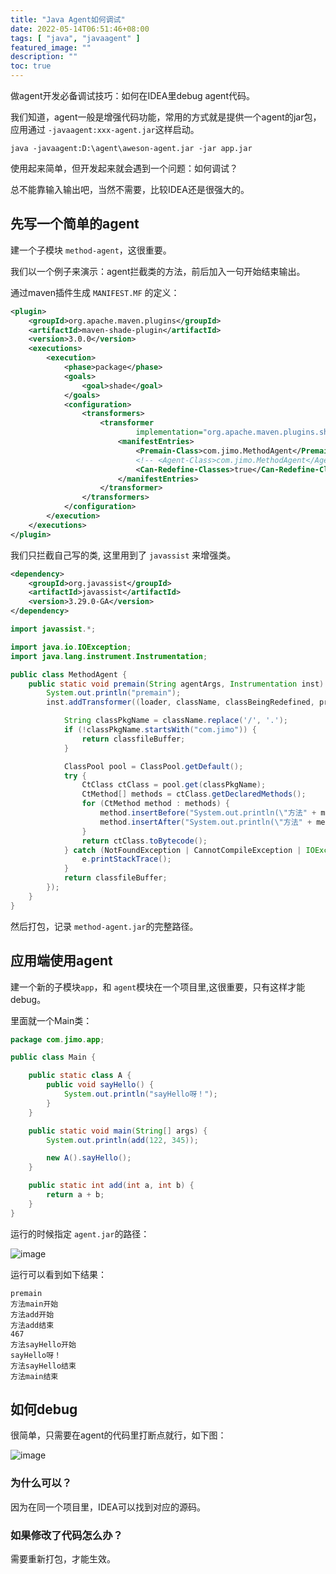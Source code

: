 ```yaml
---
title: "Java Agent如何调试"
date: 2022-05-14T06:51:46+08:00
tags: [ "java", "javaagent" ]
featured_image: ""
description: ""
toc: true
---
```


做agent开发必备调试技巧：如何在IDEA里debug agent代码。

我们知道，agent一般是增强代码功能，常用的方式就是提供一个agent的jar包，应用通过 `-javaagent:xxx-agent.jar`这样启动。

```shell
java -javaagent:D:\agent\aweson-agent.jar -jar app.jar
```

使用起来简单，但开发起来就会遇到一个问题：如何调试？

总不能靠输入输出吧，当然不需要，比较IDEA还是很强大的。

## 先写一个简单的agent

建一个子模块 `method-agent`，这很重要。

我们以一个例子来演示：agent拦截类的方法，前后加入一句开始结束输出。

通过maven插件生成 `MANIFEST.MF` 的定义：

```xml
<plugin>
    <groupId>org.apache.maven.plugins</groupId>
    <artifactId>maven-shade-plugin</artifactId>
    <version>3.0.0</version>
    <executions>
        <execution>
            <phase>package</phase>
            <goals>
                <goal>shade</goal>
            </goals>
            <configuration>
                <transformers>
                    <transformer
                            implementation="org.apache.maven.plugins.shade.resource.ManifestResourceTransformer">
                        <manifestEntries>
                            <Premain-Class>com.jimo.MethodAgent</Premain-Class>
                            <!-- <Agent-Class>com.jimo.MethodAgent</Agent-Class>-->
                            <Can-Redefine-Classes>true</Can-Redefine-Classes>
                        </manifestEntries>
                    </transformer>
                </transformers>
            </configuration>
        </execution>
    </executions>
</plugin>
```

我们只拦截自己写的类, 这里用到了 `javassist` 来增强类。

```xml
<dependency>
    <groupId>org.javassist</groupId>
    <artifactId>javassist</artifactId>
    <version>3.29.0-GA</version>
</dependency>
```

```java
import javassist.*;

import java.io.IOException;
import java.lang.instrument.Instrumentation;

public class MethodAgent {
    public static void premain(String agentArgs, Instrumentation inst) {
        System.out.println("premain");
        inst.addTransformer((loader, className, classBeingRedefined, protectionDomain, classfileBuffer) -> {

            String classPkgName = className.replace('/', '.');
            if (!classPkgName.startsWith("com.jimo")) {
                return classfileBuffer;
            }

            ClassPool pool = ClassPool.getDefault();
            try {
                CtClass ctClass = pool.get(classPkgName);
                CtMethod[] methods = ctClass.getDeclaredMethods();
                for (CtMethod method : methods) {
                    method.insertBefore("System.out.println(\"方法" + method.getName() + "开始\");");
                    method.insertAfter("System.out.println(\"方法" + method.getName() + "结束\");");
                }
                return ctClass.toBytecode();
            } catch (NotFoundException | CannotCompileException | IOException e) {
                e.printStackTrace();
            }
            return classfileBuffer;
        });
    }
}
```

然后打包，记录 `method-agent.jar`的完整路径。

## 应用端使用agent

建一个新的子模块`app`，和 `agent`模块在一个项目里,这很重要，只有这样才能debug。

里面就一个Main类：

```java
package com.jimo.app;

public class Main {

    public static class A {
        public void sayHello() {
            System.out.println("sayHello呀！");
        }
    }

    public static void main(String[] args) {
        System.out.println(add(122, 345));

        new A().sayHello();
    }

    public static int add(int a, int b) {
        return a + b;
    }
}
```

运行的时候指定 `agent.jar`的路径：

![image](https://user-images.githubusercontent.com/17684996/170643818-c4736347-68cd-442c-8dd4-4a3a8a9cdf1c.png)

运行可以看到如下结果：

```shell
premain
方法main开始
方法add开始
方法add结束
467
方法sayHello开始
sayHello呀！
方法sayHello结束
方法main结束
```

## 如何debug

很简单，只需要在agent的代码里打断点就行，如下图：

![image](https://user-images.githubusercontent.com/17684996/170643994-6049ce8e-4b53-4295-b80d-3a360ac1ea75.png)

### 为什么可以？

因为在同一个项目里，IDEA可以找到对应的源码。

### 如果修改了代码怎么办？

需要重新打包，才能生效。  

